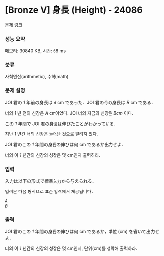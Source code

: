 # [Bronze V] 身長 (Height) - 24086 

[문제 링크](https://www.acmicpc.net/problem/24086) 

### 성능 요약

메모리: 30840 KB, 시간: 68 ms

### 분류

사칙연산(arithmetic), 수학(math)

### 문제 설명

<p>JOI 君の <var>1</var> 年前の身長は <var>A</var> cm であった．JOI 君の今の身長は <var>B</var> cm である．</p>
<p> 너의  <var>1</var> 년 전의 신장은  <var>A</var> cm이었다. JOI 너의 지금의 신장은  <var>Bcm</var> 이다.</p>

<p>この <var>1</var> 年間で JOI 君の身長は伸びたことがわかっている．</p>
<p>지난  <var>1</var> 년간 너의 신장은 늘어난 것으로 알려져 있다.</p>
 
<p>JOI 君のこの <var>1</var> 年間の身長の伸びは何 cm であるか出力せよ．</p>
<p>너의 이  <var>1</var>  년간의 신장의 성장은 몇 cm인지 출력하라.</p>
 
### 입력 

 <p>入力は以下の形式で標準入力から与えられる．</p>
 <p>입력은 다음 형식으로 표준 입력에서 제공됩니다．</p>
 
<pre><var>A</var>
<var>B</var></pre>

### 출력 

 <p>JOI 君のこの <var>1</var> 年間の身長の伸びは何 cm であるか，単位 (cm) を省いて出力せよ．</p>
 <p>너의 이  <var>1</var>  년간의 신장의 성장은 몇 cm인지, 단위(cm)를 생략해 출력하라.</p>
